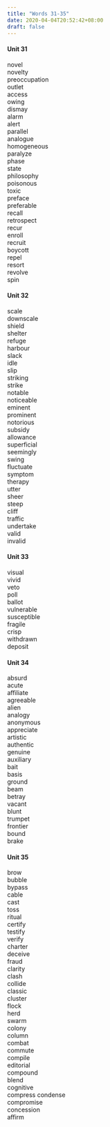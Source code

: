 ```yaml
---
title: "Words 31-35"
date: 2020-04-04T20:52:42+08:00
draft: false
---
```


#### Unit 31
novel       
novelty     
preoccupation       
outlet      
access      
owing       
dismay      
alarm       
alert       
parallel        
analogue        
homogeneous     
paralyze        
phase       
state       
philosophy      
poisonous       
toxic       
preface     
preferable      
recall      
retrospect      
recur       
enroll      
recruit     
boycott     
repel       
resort      
revolve     
spin        

#### Unit 32
scale       
downscale       
shield      
shelter     
refuge      
harbour     
slack       
idle        
slip        
striking        
strike      
notable     
noticeable      
eminent     
prominent       
notorious       
subsidy     
allowance       
superficial     
seemingly       
swing       
fluctuate       
symptom     
therapy     
utter       
sheer       
steep       
cliff       
traffic     
undertake       
valid       
invalid     

#### Unit 33
visual      
vivid       
veto        
poll        
ballot      
vulnerable      
susceptible     
fragile     
crisp       
withdrawn       
deposit     

#### Unit 34
absurd      
acute       
affiliate       
agreeable       
alien       
analogy     
anonymous       
appreciate      
artistic        
authentic       
genuine     
auxiliary       
bait        
basis       
ground      
beam    
betray      
vacant      
blunt       
trumpet     
frontier        
bound       
brake       

#### Unit 35
brow        
bubble      
bypass      
cable       
cast        
toss        
ritual      
certify     
testify     
verify      
charter     
deceive     
fraud       
clarity     
clash       
collide     
classic     
cluster     
flock       
herd        
swarm       
colony      
column      
combat      
commute        
compile     
editorial       
compound        
blend       
cognitive       
compress
condense        
compromise      
concession      
affirm      
